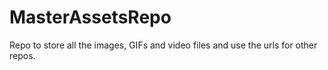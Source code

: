 # MasterAssetsRepo

Repo to store all the images, GIFs and video files and use the urls for other repos.
